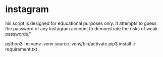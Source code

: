 # instagram
his script is designed for educational purposes only. It attempts to guess the password of any Instagram account to demonstrate the risks of weak passwords."

python3 -m venv .venv
source .venv/bin/activate
pip3 install -r requirement.txt

